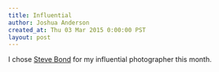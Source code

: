 ```yaml
---
title: Influential
author: Joshua Anderson
created_at: Thu 03 Mar 2015 0:00:00 PST
layout: post
---
```


I chose [Steve Bond](https://www.flickr.com/photos/stevebond) for my influential photographer this month.
